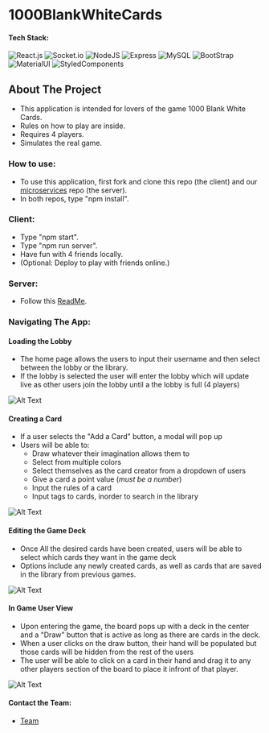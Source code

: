 # 1000BlankWhiteCards
#### Tech Stack:
![React.js](https://img.shields.io/badge/React-20232A?style=for-the-badge&logo=react&logoColor=61DAFB "React.js") ![Socket.io](https://img.shields.io/badge/Socket.io-010101?&style=for-the-badge&logo=Socket.io&logoColor=white "Socket.io") ![NodeJS](https://img.shields.io/badge/Node.js-339933?style=for-the-badge&logo=nodedotjs&logoColor=white "NodeJS") ![Express](https://img.shields.io/badge/Express.js-000000?style=for-the-badge&logo=express&logoColor=white "Express") ![MySQL](https://img.shields.io/badge/MySQL-005C84?style=for-the-badge&logo=mysql&logoColor=white "MySQL") ![BootStrap](https://img.shields.io/badge/Bootstrap-563D7C?style=for-the-badge&logo=bootstrap&logoColor=white "Bootstrap") ![MaterialUI](https://img.shields.io/badge/Material%20UI-007FFF?style=for-the-badge&logo=mui&logoColor=white "MaterialUI") ![StyledComponents](https://img.shields.io/badge/styled--components-DB7093?style=for-the-badge&logo=styled-components&logoColor=white "StyledComponents")


## About The Project
- This application is intended for lovers of the game 1000 Blank White Cards. 
- Rules on how to play are inside.
- Requires 4 players.
- Simulates the real game.

### How to use:
- To use this application, first fork and clone this repo (the client) and our [microservices](https://github.com/blueocean-pikachus/1000BlankWhiteCardsMicroservice) repo (the server).
- In both repos, type "npm install".

### Client:
- Type "npm start".
- Type "npm run server".
- Have fun with 4 friends locally.
- (Optional: Deploy to play with friends online.)

### Server: 
- Follow this [ReadMe](https://github.com/blueocean-pikachus/1000BlankWhiteCardsMicroservice#readme).

### Navigating The App:

#### Loading the Lobby
- The home page allows the users to input their username and then select between the lobby or the library. 
- If the lobby is selected the user will enter the lobby which will update live as other users join the lobby until a the lobby is full (4 players)

![Alt Text](https://media.giphy.com/media/9TEJp6nVpkswegZqdr/giphy.gif)

#### Creating a Card
- If a user selects the "Add a Card" button, a modal will pop up
- Users will be able to:
  - Draw whatever their imagination allows them to
  - Select from multiple colors
  - Select themselves as the card creator from a dropdown of users
  - Give a card a point value (*must be a number*)
  - Input the rules of a card
  - Input tags to cards, inorder to search in the library

![Alt Text](https://media.giphy.com/media/sVBIYazRPqE3B3Pcyx/giphy.gif)

#### Editing the Game Deck
- Once All the desired cards have been created, users will be able to select which cards they want in the game deck
- Options include any newly created cards, as well as cards that are saved in the library from previous games.

![Alt Text](https://media.giphy.com/media/NmvyrOVEYMBC9bVNzS/giphy.gif)

#### In Game User View
- Upon entering the game, the board pops up with a deck in the center and a "Draw" button that is active as long as there are cards in the deck.
- When a user clicks on the draw button, their hand will be populated but those cards will be hidden from the rest of the users
- The user will be able to click on a card in their hand and drag it to any other players section of the board to place it infront of that player.

![Alt Text](https://media.giphy.com/media/Hw8SPDP0dTT2jZsECa/giphy.gif)

#### Contact the Team: 
- [Team](http://google.com)
